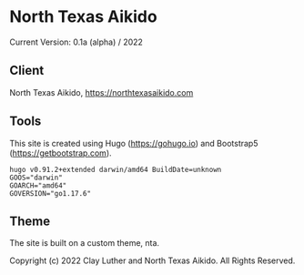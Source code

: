 # North Texas Aikido

Current Version: 0.1a (alpha) / 2022

## Client

North Texas Aikido, https://northtexasaikido.com

## Tools

This site is created using Hugo (https://gohugo.io) and Bootstrap5 (https://getbootstrap.com).

```
hugo v0.91.2+extended darwin/amd64 BuildDate=unknown
GOOS="darwin"
GOARCH="amd64"
GOVERSION="go1.17.6"
```

## Theme

The site is built on a custom theme, nta.

Copyright (c) 2022 Clay Luther and North Texas Aikido. All Rights Reserved.
